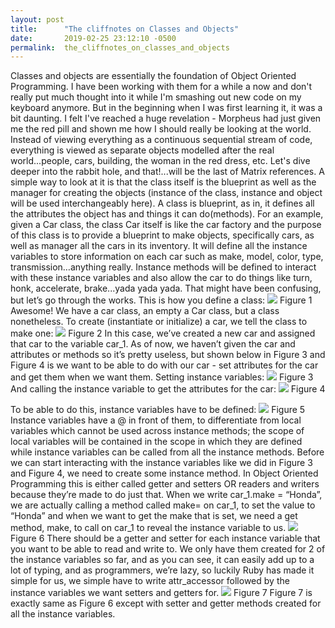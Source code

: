 ```yaml
---
layout: post
title:      "The cliffnotes on Classes and Objects"
date:       2019-02-25 23:12:10 -0500
permalink:  the_cliffnotes_on_classes_and_objects
---
```



Classes and objects are essentially the foundation of Object Oriented Programming. I have been working with them for a while a now and don't really put much thought into it while I'm smashing out new code on my keyboard anymore. But in the beginning when I was first learning it, it was a bit daunting. I felt I've reached a huge revelation - Morpheus had just given me the red pill and shown me how I should really be looking at the world. Instead of viewing everything as a continuous sequential stream of code, everything is viewed as separate objects modelled after the real world...people, cars, building, the woman in the red dress, etc. Let's dive deeper into the rabbit hole, and that!...will be the last of Matrix references. 
A simple way to look at it is that the class itself is the blueprint as well as the manager for creating the objects (instance of the class, instance and object will be used interchangeably here). A class is blueprint, as in, it defines all the attributes the object has and things it can do(methods). For an example, given a Car class, the class Car itself is like the car factory and the purpose of this class is to provide a blueprint to make objects, specifically cars, as well as manager all the cars in its inventory. It will define all the instance variables to store information on each car such as make, model, color, type, transmission…anything really. Instance methods will be defined to interact with these instance variables and also allow the car to do things like turn, honk, accelerate, brake...yada yada yada. 
That might have been confusing, but let’s go through the works. This is how you define a class:
![](https://lh3.googleusercontent.com/D8im1XvNKYxYBkwxGzgLtcG2pWmWa5PWKhg-btvhFQaAbhO3V2fcJlOT-84BMDXtxROis-S3C_UPzRgbJUxqQQMT4PbZyZU5-hCS8P7pmWlGeAPAF-KDSiRKsb0YeNYyMX-zMJe8dABkYR-TjFlPk656JxczYYxyGbrocDNPpflEAeLAKOEFclcp_lCuTEGN4RiH2IdOzSieAp50nMZDAqpduNVzCq97Or16buy8dy7RsvBgal-54jOYGrGJ4-PZCp1kLigMW2HWZgnJg_0J9MQqhR5ZIz44bJDBhtu21Di841OMn8hxSiHNfY4_eaS41faL4599at25ao_DFoEoZbrFahqKyoiDzJEBVSr6fjhWc2WOEawjfDryAvsMWMtQL8MMHRKz-DZYcFQ74RUSX2lbXbKdXBMeZSZ1k9z85j7dn9Vd3zYKAlS8doFzlJ4dHX5C6APCEhkKMsjTxmQA9-NoEjeYovdpqFj4rdnposSnbeNZT902hWCtZ1souimj2A0KscA_QghA7UNJZIwsyPBr9WzM9DxUkp1EIJhWxZZPAnxeuU2Eef2c6Vk56PWvi8JLVB1xzOd7p3t1J7sqbt6o2aHd0AyJ5cuSwOTuMd129592Ut4d66CqQ7n2PnSU6x9gjpaEHbvm0R4HayYYls2HXP8wzEo=w523-h62-no)
Figure 1
Awesome! We have a car class, an empty a Car class, but a class nonetheless. 
To create (instantiate or initialize) a car, we tell the class to make one:
 ![](https://lh3.googleusercontent.com/85-Y3DrnSz3CHe--VgqfpJetYBNJGoz7p2bEY_Jbr2J1JNSVnPHaDtu7b5ZBdnQDqvyfzFGca0l-W0z5jmy-5f05f9P2YJKAQlne-PsD1DIxhCnCcYGKiD9yDERcmy4wZjOJOBT4lsnzXO09GR2fmD9bKJi3xeHiTFjkCZrKpyM6N8W9eYnChTq2DCZCDNbPSfC7d3vexiWTXvQa8Dv4mvrjVqW-sbfH3SeDSDK-BOdwGfPg8I52fObhi_rZch1SjTV9XXfCEYgYD66aI98a41mXQ9erQYuMCKBQuSpuISX7s7BULiQ3b43__qSVKSMPfPm3i0KDZPbeoCeABOcEbAId8aV2-fn8rbGlB2XGBFTSigi5o7ojuGjeLOyeFdsAr_RUAVeJ5AgYrBMM-_if6xjum8Gipavb37EuDVvqHPx85sG3Y3cJx5VI0hnIAqFbn1NX4a6hjmCPohavpUYZVb2YMsk4Q_6rXP9mp7YlMys2EpGFO86Fxz1WV-1BPPCkKfMSs10a-Vx03cqRLJb6M3i6MQpk4f_iNIOxoG8--FEW3uRedu8ERZwdEJfwy-6D8jCAxjAVkSOwg6f422D2kis1ufYhJ4KozIzk4ylkhncKXAFWolkkwDh-znKhImiy8D1VJi3-ieDnrz6eGZS06Q2NJaZi_Gc=w520-h24-no)
Figure 2
In this case, we’ve created a new car and assigned that car to the variable car_1. As of now, we haven’t given the car and attributes or methods so it’s pretty useless, but shown below in Figure 3 and Figure 4 is we want to be able to do with our car - set attributes for the car and get them when we want them.
Setting instance variables:
 ![](https://lh3.googleusercontent.com/aXVLGu02XXM96qowwFeszMGBTZDEABXWd8vROOy70dgFcsGI-g1kpmVUEQ8rkn7pi11Nxy1kFGbC3MtanITyn5YEbvKWNJl4VwYBcv7eJk1torirMLMpMsYGHCzCGQJfYy0Aq6sVX2Wwx1v263gJ72XJDP4A8XlXesLV4bh_yJPljXeyfRS8t_bjTRLmRmjVQSFhimQzhnHZwSyvhZzpwojgX7Ex_Aat6vXWCvnFuGwSWm_geguyZ6eEote6SRZnOBN1KZq6rr7ucI8lU37ihPyNq77mrP4ncr986HKRO39FoU21fesgSkxlo7pogj8tx4Rj-jlfMkEN9cGDMgGu7yOkhkDVssBLdulbrGWyDLEFQwPD7FIamxGsN3Tva2xD7o8sgtt9eAyqBKlxfJlp-sW1mydQxovN6WhTwDbkMnE3W8W-YOr9u6D5H-hJl24yhyNPpsGJRmubmCpKLLNov8PLGIoSRbh0FLB-gWt-D3XHYdTglmc2NKPFj9ZwmMg29is-9BigWRvA2KegNw9kFRljTq11XbKUyo0dsnNkC9vfbLqe0yYdG9mIUgeRc3ORo7BtP9jF4emqwxARWSmIS2IAKBQ0m3UgB09VMXb2YxhwdqXTsI4DqYdn7t2JhopWThNZ4GD6czcDROTqjHp69yXSrL7kjUg=w527-h60-no)
Figure 3
And calling the instance variable to get the attributes for the car:
 ![](https://lh3.googleusercontent.com/miS3nfZg6X_XUaAfl6U9z64V7R2XjkOTp_S_c3zLICVaZk4t54Ru08u1NyNg8W0v-fcAimC8HwwClZdCbceVHbSe-Xz-zXSC35LgQx7L7xtb8c2aORUvjNah2rugfEO5338tI_6Q-bgzF3IonTE4ynXsa1kmy24BgA_LfiO8dt4P1DBI5B96ph3q43L-EsSGUfiEiNhsvIR9fgr0njcyjkbkoe5ZArjlo0BLm8vlDKRNnubbvSRX5-s2Xd7NTs72PRjYRm9M15z_8AnGLZtOdy6iyhtMtMYciETzkZg46xt0VOS8DG2VMVajurEjQsDvC-9bMf3jY8lLRQw9fN49096GyFoULZDfLoIhhPE67p5Uh7RaFsIqOuusub36LnFIzClabG9pnZu4XtaBYwSspq_WqPUQvNj0EPY3zEaHV7SxhyKA5_mQcYyOl8g3P7692FWySp3lHtPY7m5j0IjHbNcCwCvomNOeSuv3Au9HrFa-lb2vsKs1xswGahXGcmIriqic376F5srYaEnz0xoFegOpWm495qVRZLdGjsU6fohwdZWOzwppoyYslD28WAfe5dhOmFCIY30Rft091mFkt72FxCalQSnRDnreKNA5fkgGlPa6g2-f-T8f2f5dcexvFtSEuAaIwRew4cCrOT99HKRdJhGQLJo=w538-h38-no)
Figure 4

To be able to do this, instance variables have to be defined:
 ![](https://lh3.googleusercontent.com/KQ-tSuXY5msc6gEp0rkIM68tZodd6Z0eIKE9GA4OCWlVkKshr1DfuGjcUQLM5oI4zVrRQuiDGyyxD3KfIdWQuFaEYgdH1ACY5YuN6xRvf63UYAD9s5nSdGIC-1Lyy4HSSriZ2wIA640FWAbvTET7KcDcbEB4B_jcKLg5nIptN2hFmoXY_8si_0ZnS35pbnI3yu01tAL1FDEopYETZTie3f_vFMrfd4FU2ma6O3pxUO72ZaetgcV-bCsoEfk6MLoNG5l7Wc3daw9Fb_Cwauq1KAUCY1COLofZpvXSFuiSxcHPfUrRZFvdGjanm5Vbbj1L92RtSvMo0-BCe9L3_3vb4MtUTBcN2z-dPI3JPVnfTnBx3Givv7fdRDS_tqgoSFvo_2uTHFxZBvp1kgBeYu24ai3ib6-A1_lu-aQiVkPNvHK6TFxt2caFE3KiELqBBs9BRmkU0Yi0CnJ9C-l5FUPCwbt8JOmG0x_A9nkLTs-jETwsko68BKE1w-_9hR98_OcZwYaAyaMD4OZYEzXBF19LTB9MldMaDnmygiJ6hWVCFW6OGIVnIiJBDkfRRJLjwSAGpEne9xc2wLm0xfFdgw1MW-PMSL6w594nHr98SxMJOjq-umnZScd3EcEJqGN0_EsPpO4sruHa0QWjglOHpIlKyFDkWWaorUsnNmXDiWpSSEPEtSB0GeKNm3foOX1zYnagll2iKI9kB_AhhsB1qPn0VeGF=w529-h173-no)
Figure 5
Instance variables have a @ in front of them, to differentiate from local variables which cannot be used across instance methods; the scope of local variables will be contained in the scope in which they are defined while instance variables can be called from all the instance methods. Before we can start interacting with the instance variables like we did in Figure 3 and Figure 4, we need to create some instance method. In Object Oriented Programming this is either called getter and setters OR readers and writers because they’re made to do just that. When we write car_1.make = “Honda”, we are actually calling a method called make= on car_1, to set the value to “Honda” and when we want to get the make that is set, we need a get method, make, to call on car_1 to reveal the instance variable to us.
![](https://lh3.googleusercontent.com/Lh2FiIKZeQ3vazHTPG9b4l3tQ4kwNCrQyevf9AlpI3lI--3x-Lw6q4JA8aZbEIJoRS4TDyUvZNJRlQjTyY-xooezpfgHYuHbRVYPbqoXwV3V3yVwdlNmTPl8kKQUO9MJ4dWTMFBORTuaZGdXMxdAbcRaZFY6nP8dggaSts6z_MA2ZuCAp1lOSNfH4PswBvZ9IBQ3q_iwePauvA6teNPzFSEV-_p3dCsFBg0-y0ZIg7GeWg-65J-WJw7mBAdqEG5q8HQu_69E-IJHUjSjCpDn0rmCauZ6InNNOyuRe8jj0ivZ2mf5V59k4zGgZdeYbG1egGh-FWlS3uv42SrZ1xUeKNesYJVk6IcEOTw5rJ_E8b4ciChlINsk_xVMYBlabUWS4BMuFja-npEbyrLcSF5emxnc5XItaKRwQYQJgOKBHBCy9YdX0Y1dz9Lv6_Q8RLYwaZ9RjxqDv7RHZ-I4OWwH3fQ6DfbH-wKN6DybZ4CQdh4qjYzxyn_yRDYl6S2Qwrxa7VVg-GYGnvSz5BEqjsFGAmxrUsOpLaz32eLCCi7Uq8NyOHq_kW3h4zFO-uzZa1qPG4iKaYDvgt56oKd3BbD6uKvYHwsxDYSYC5os-IZgpHUZsEMVOErljqNun4q3Dr5xJCr3E8axhoUFLWbnRPHnCt6HiQrpJds=w529-h484-no)
Figure 6
There should be a getter and setter for each instance variable that you want to be able to read and write to. We only have them created for 2 of the instance variables so far, and as you can see, it can easily add up to a lot of typing, and as programmers, we’re lazy, so luckily Ruby has made it simple for us, we simple have to write attr_accessor followed by the instance variables we want setters and getters for.
 ![](https://lh3.googleusercontent.com/kTuoIZ_eJe6r5227iN4BVjRpbGM4pcfRJyv2jmFp90pPzzg5cGss3AwCHXUawUBlas3pFfq_t3nCwfYyKaxZR_HDv6820b7xiz7P_9EtreFuZNO23annEsI0FdS_KPG0TWNKhKk54IpD9ljGH-5zHF6yqVT-lQ8OIFfdrxOSJ946mkLG1Imd11-6IT-KZlhMhIHZYDGTIa_QfRaQ96vU7cfRVU1XwKMyq24MmrZRxT5Ub9vVqdK0yuxShlQW6E2igsHwLk5YeKVcRXknAaXHMLfWiyWbros5p48hp0FSiiNjaf-htl2l-AlQ53cD6Av23Z49q-vVKMN-ftgVWZOUxZls2TqE7I9z-Sjp9BvBrz94mDA1YVypJ_chO9Lc9PGFRGT6NowNbQb9b79qjqrNAqWfr2-EjHeUwJ1Jm1Z6AA0nC9dhayc7_zuXap7_SDCMqdAnBVr24rJKaUZOYsAXfWFE1j-ePtDF-x8KHHhQAaf9VQZKQmmeJRquguRQwDKbURwuBK0ArsSGKbcWhoc142WM8SYjzN_BYZ5o2I6O6LCArKP3QET4bJZlW-Yvq3Zw6QSsmABLBj-BIXqQtdbKez-6SbeDzgqlBmGVkjbhZPKc6GOtjRJ5fhlSM66g1rk5q8XI79xeu91CIwb0-ktEU9M7jti1KG0=w528-h98-no)
Figure 7
Figure 7 is exactly same as Figure 6 except with setter and getter methods created for all the instance variables. 




